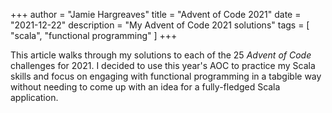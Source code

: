 +++
author = "Jamie Hargreaves"
title = "Advent of Code 2021"
date = "2021-12-22"
description = "My Advent of Code 2021 solutions"
tags = [
    "scala",
    "functional programming"
]
+++

This article walks through my solutions to each of the 25 *Advent of Code* challenges for 2021. I decided to use this year's AOC to practice my Scala skills and focus on engaging with functional programming in a tabgible way without needing to come up with an idea for a fully-fledged Scala application.
